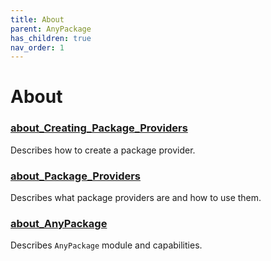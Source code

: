 ```yaml
---
title: About
parent: AnyPackage
has_children: true
nav_order: 1
---
```


# About

### [about_Creating_Package_Providers](about_Creating_Package_Providers.md)

Describes how to create a package provider.

### [about_Package_Providers](about_Package_Providers.md)

Describes what package providers are and how to use them.

### [about_AnyPackage](about_AnyPackage.md)

Describes `AnyPackage` module and capabilities.
